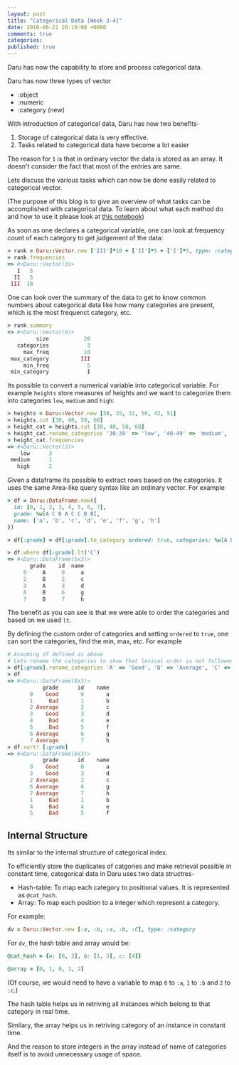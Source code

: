 ```yaml
---
layout: post
title: "Categorical Data [Week 3-4]"
date: 2016-06-21 20:19:08 +0000
comments: true
categories:
published: true
---
```


Daru has now the capability to store and process categorical data.

Daru has now three types of vector

- :object
- :numeric
- :category (new)

With introduction of categorical data, Daru has now two benefits-

1. Storage of categorical data is very effective.
2. Tasks related to categorical data have become a lot easier

The reason for `1` is that in ordinary vector the data is stored as an array.
It doesn't consider the fact that most of the entries are same.

Lets discuss the various tasks which can now be done easily related to categorical vector.

(The purpose of this blog is to give an overview of what tasks can be accomplished with categorical data. To learn about what each method do and how to use it please look at [this notebook](http://nbviewer.jupyter.org/github/lokeshh/cat_notebook/blob/master/Categorical%20Data.ipynb))

As soon as one declares a categorical variable, one can look at frequency count of each category to get judgement of the data:

```ruby
> rank = Daru::Vector.new ['III']*10 + ['II']*5 + ['I']*5, type: :category, categories: ['I', 'II', 'III']
> rank.frequencies
=> #<Daru::Vector(3)>
   I   5
  II   5
 III  10
```
One can look over the summary of the data to get to know common numbers about categorical data like how many categories are present, which is the most frequenct category, etc.
```ruby
> rank.summary
=> #<Daru::Vector(6)>
         size           20
   categories            3
     max_freq           10
 max_category          III
     min_freq            5
 min_category            I
```
Its possible to convert a numerical variable into categorical variable. For example `heights` store measures of heights and we want to categorize them into categories `low`, `medium` and `high`:
```ruby
> heights = Daru::Vector.new [30, 35, 32, 50, 42, 51]
> heights.cut [30, 40, 50, 60]
> height_cat = heights.cut [30, 40, 50, 60]
> height_cat.rename_categories '30-39' => 'low', '40-49' => 'medium', '50-59' => 'high'
> height_cat.frequencies
=> #<Daru::Vector(3)>
    low      3
 medium      1
   high      2
```
Given a dataframe its possible to extract rows based on the categories. It uses the same Area-like query syntax like an ordinary vector. For example
```ruby
> df = Daru::DataFrame.new({
  id: [0, 1, 2, 3, 4, 5, 6, 7],    
  grade: %w[A C B A C C B B],
  name: ['a', 'b', 'c', 'd', 'e', 'f', 'g', 'h']
})    

> df[:grade] = df[:grade].to_category ordered: true, categories: %w[A B C]

> df.where df[:grade].lt('C')
=> #<Daru::DataFrame(5x3)>
       grade    id  name
     0     A     0     a
     2     B     2     c
     3     A     3     d
     6     B     6     g
     7     B     7     h
```

The benefit as you can see is that we were able to order the categories and based on we used `lt`.

By defining the custom order of categories and setting `ordered` to `true`, one can sort the categories, find the min, max, etc. For example

```ruby
# Assuming df defined as above
# Lets rename the categories to show that lexical order is not followed while sorting with categorical data
> df[:grade].rename_categories 'A' => 'Good', 'B' => 'Average', 'C' => 'Bad'
> df
=> #<Daru::DataFrame(8x3)>
           grade      id    name
       0    Good       0       a
       1     Bad       1       b
       2 Average       2       c
       3    Good       3       d
       4     Bad       4       e
       5     Bad       5       f
       6 Average       6       g
       7 Average       7       h
> df.sort! [:grade]
=> #<Daru::DataFrame(8x3)>
           grade      id    name
       0    Good       0       a
       3    Good       3       d
       2 Average       2       c
       6 Average       6       g
       7 Average       7       h
       1     Bad       1       b
       4     Bad       4       e
       5     Bad       5       f
```

## Internal Structure

Its similar to the internal structure of categorical index.

To efficiently store the duplicates of catgories and make retrieval possible in constant time, categorical data in Daru uses two data structres-

- Hash-table: To map each category to positional values. It is represented as `@cat_hash`.
- Array: To map each position to a integer which represent a category.

For example:

```ruby
dv = Daru::Vector.new [:a, :b, :a, :b, :C], type: :category
```

For `dv`, the hash table and array would be:

```ruby
@cat_hash = {a: [0, 2], b: [1, 3], c: [4]}

@array = [0, 1, 0, 1, 2]
```

(Of course, we would need to have a variable to map `0` to `:a`, `1` to `:b` and `2` to `:c`.)

The hash table helps us in retriving all instances which belong to that category in real time.

Similary, the array helps us in retriving category of an instance in constant time.

And the reason to store integers in the array instead of name of categories itself is to avoid unnecessary usage of space.


